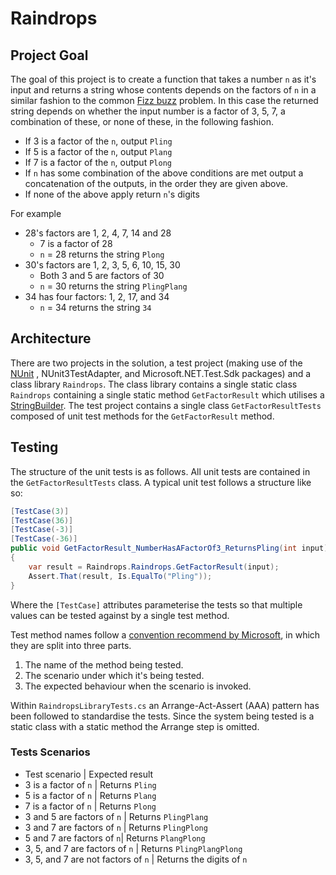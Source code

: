 # Raindrops

## Project Goal

The goal of this project is to create a function that takes a number `n` as it's input and returns a string whose contents depends on the factors of `n` in a similar fashion to the common [Fizz buzz](https://en.wikipedia.org/wiki/Fizz_buzz) problem. In this case the returned string depends on whether the input number is a factor of 3, 5, 7, a combination of these, or none of these, in the following fashion.

* If 3 is a factor of the `n`, output `Pling`
* If 5 is a factor of the `n`, output `Plang`
* If 7 is a factor of the `n`, output `Plong`
* If `n` has some combination of the above conditions are met output a concatenation of the outputs, in the order they are given above.
* If none of the above apply return `n`'s digits

For example

- 28's factors are 1, 2, 4, 7, 14 and 28
  - 7 is a factor of 28
  - `n` = 28 returns the string `Plong`
- 30's factors are 1, 2, 3, 5, 6, 10, 15, 30
  - Both 3 and 5 are factors of 30
  - `n` = 30 returns the string `PlingPlang`
- 34 has four factors: 1, 2, 17, and 34
  - `n` = 34 returns the string `34`

## Architecture

There are two projects in the solution, a test project (making use of the [NUnit](https://nunit.org/) , NUnit3TestAdapter, and Microsoft.NET.Test.Sdk packages) and a class library `Raindrops`. The class library contains a single static class `Raindrops` containing a single static method `GetFactorResult` which utilises a [StringBuilder](https://docs.microsoft.com/en-us/dotnet/standard/base-types/stringbuilder). The test project contains a single class `GetFactorResultTests` composed of unit test methods for the `GetFactorResult` method. 

## Testing

The structure of the unit tests is as follows. All unit tests are contained in the `GetFactorResultTests` class. A typical unit test follows a structure like so:

```c#
[TestCase(3)]
[TestCase(36)]
[TestCase(-3)]
[TestCase(-36)]
public void GetFactorResult_NumberHasAFactorOf3_ReturnsPling(int input)
{
    var result = Raindrops.Raindrops.GetFactorResult(input);
    Assert.That(result, Is.EqualTo("Pling"));
}
```

Where the `[TestCase]` attributes parameterise the tests so that multiple values can be tested against by a single test method.

Test method names follow a [convention recommend by Microsoft](https://docs.microsoft.com/en-us/dotnet/core/testing/unit-testing-best-practices#naming-your-tests), in which they are split into three parts.

1. The name of the method being tested.
2. The scenario under which it's being tested.
3. The expected behaviour when the scenario is invoked.

Within `RaindropsLibraryTests.cs` an Arrange-Act-Assert (AAA) pattern has been followed to standardise the tests. Since the system being tested is a static class with a static method the Arrange step is omitted.

### Tests Scenarios

* Test scenario | Expected result
* 3 is a factor of `n` | Returns `Pling`
* 5 is a factor of `n` | Returns `Plang`
* 7 is a factor of `n` | Returns `Plong`
* 3 and 5 are factors of `n` | Returns `PlingPlang`
* 3 and 7 are factors of `n` | Returns `PlingPlong`
* 5 and 7 are factors of `n`| Returns `PlangPlong`
* 3, 5, and 7 are factors of `n` | Returns `PlingPlangPlong`
* 3, 5, and 7 are not factors of `n` | Returns the digits of `n`

